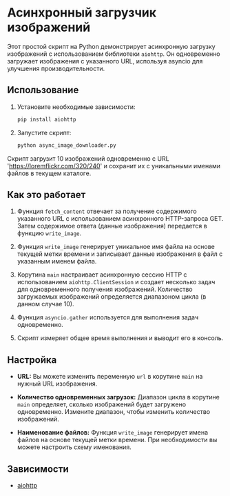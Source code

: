 # Асинхронный загрузчик изображений

Этот простой скрипт на Python демонстрирует асинхронную загрузку изображений с использованием библиотеки `aiohttp`. Он одновременно загружает изображения с указанного URL, используя asyncio для улучшения производительности.

## Использование

1. Установите необходимые зависимости:

   ```bash
   pip install aiohttp
   ```

2. Запустите скрипт:

   ```bash
   python async_image_downloader.py
   ```

Скрипт загрузит 10 изображений одновременно с URL 'https://loremflickr.com/320/240' и сохранит их с уникальными именами файлов в текущем каталоге.

## Как это работает

1. Функция `fetch_content` отвечает за получение содержимого указанного URL с использованием асинхронного HTTP-запроса GET. Затем содержимое ответа (данные изображения) передается в функцию `write_image`.

2. Функция `write_image` генерирует уникальное имя файла на основе текущей метки времени и записывает данные изображения в файл с указанным именем файла.

3. Корутина `main` настраивает асинхронную сессию HTTP с использованием `aiohttp.ClientSession` и создает несколько задач для одновременного получения изображений. Количество загружаемых изображений определяется диапазоном цикла (в данном случае 10).

4. Функция `asyncio.gather` используется для выполнения задач одновременно.

5. Скрипт измеряет общее время выполнения и выводит его в консоль.

## Настройка

- **URL:** Вы можете изменить переменную `url` в корутине `main` на нужный URL изображения.

- **Количество одновременных загрузок:** Диапазон цикла в корутине `main` определяет, сколько изображений будет загружено одновременно. Измените диапазон, чтобы изменить количество изображений.

- **Наименование файлов:** Функция `write_image` генерирует имена файлов на основе текущей метки времени. При необходимости вы можете настроить схему именования.

## Зависимости

- [aiohttp](https://docs.aiohttp.org/en/stable/)
